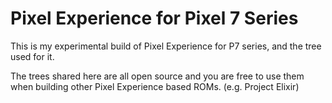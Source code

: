 # Pixel Experience for Pixel 7 Series

This is my experimental build of Pixel Experience for P7 series, and the tree used for it.

The trees shared here are all open source and you are free to use them when building other Pixel Experience based ROMs. (e.g. Project Elixir)
